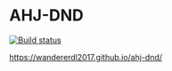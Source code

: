 # AHJ-DND

[![Build status](https://ci.appveyor.com/api/projects/status/69igtc1kr5mtiu89?svg=true)](https://ci.appveyor.com/project/WandererDL2017/ahj-testing)

https://wandererdl2017.github.io/ahj-dnd/
